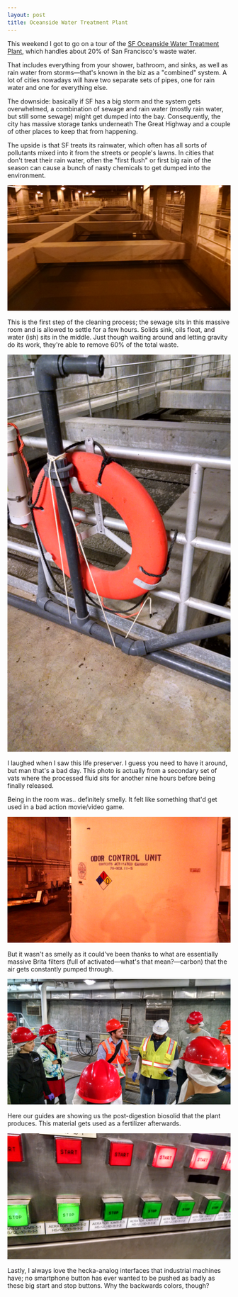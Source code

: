 ```yaml
---
layout: post
title: Oceanside Water Treatment Plant
---
```



This weekend I got to go on a tour of the [SF Oceanside Water Treatment Plant](http://sfwater.org/index.aspx?page=95), which handles about 20% of San Francisco's waste water.

That includes everything from your shower, bathroom, and sinks, as well as rain water from storms—that's known in the biz as a "combined" system. A lot of cities nowadays will have two separate sets of pipes, one for rain water and one for everything else. 

The downside: basically if SF has a big storm and the system gets overwhelmed, a combination of sewage and rain water (mostly rain water, but still some sewage) might get dumped into the bay. Consequently, the city has massive storage tanks underneath The Great Highway and a couple of other places to keep that from happening.

The upside is that SF treats its rainwater, which often has all sorts of pollutants mixed into it from the streets or people's lawns. In cities that don't treat their rain water, often the "first flush" or first big rain of the season can cause a bunch of nasty chemicals to get dumped into the environment.


<a href="/public/img/2014-11-08 11.25.06.jpg" class="gallery">
    <img src="/public/img/2014-11-08 11.25.06.jpg"/>
</a>

This is the first step of the cleaning process; the sewage sits in this massive room and is allowed to settle for a few hours. Solids sink, oils float, and water (ish) sits in the middle. Just though waiting around and letting gravity do its work, they're able to remove 60% of the total waste.


<a href="/public/img/2014-11-08 11.34.58.jpg" class="gallery">
    <img src="/public/img/2014-11-08 11.34.58.jpg"/>
</a>

I laughed when I saw this life preserver. I guess you need to have it around, but man that's a bad day. This photo is actually from a secondary set of vats where the processed fluid sits for another nine hours before being finally released.

Being in the room was.. definitely smelly. It felt like something that'd get used in a bad action movie/video game.

<a href="/public/img/2014-11-08 11.46.34.jpg" class="gallery">
    <img src="/public/img/2014-11-08 11.46.34.jpg"/>
</a>

But it wasn't as smelly as it could've been thanks to what are essentially massive Brita filters (full of activated—what's that mean?—carbon) that the air gets constantly pumped through.

<a href="/public/img/2014-11-08 12.02.24.jpg" class="gallery">
    <img src="/public/img/2014-11-08 12.02.24.jpg"/>
</a>

Here our guides are showing us the post-digestion biosolid that the plant produces. This material gets used as a fertilizer afterwards.

<a href="/public/img/2014-11-08 11.31.34.jpg" class="gallery">
    <img src="/public/img/2014-11-08 11.31.34.jpg"/>
</a>

Lastly, I always love the hecka-analog interfaces that industrial machines have; no smartphone button has ever wanted to be pushed as badly as these big start and stop buttons. Why the backwards colors, though?

<script>
      $('a.gallery').colorbox({maxWidth:"80%", maxHeight:"80%"});
</script>






